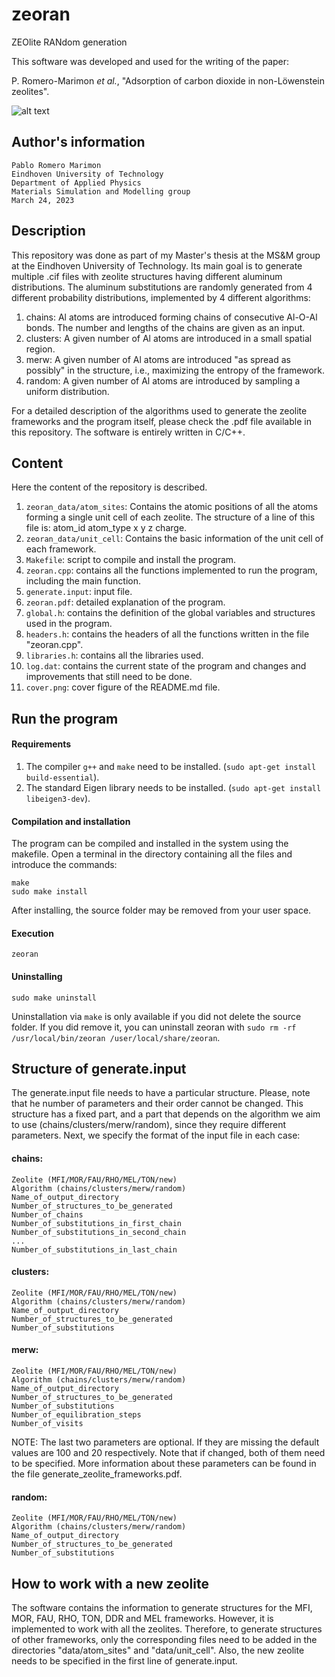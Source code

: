 # zeoran
ZEOlite RANdom generation

This software was developed and used for the writing of the paper:

P. Romero-Marimon *et al.*, "Adsorption of carbon dioxide in non-Löwenstein zeolites".


![alt text](https://github.com/promerma/zeoran/blob/main/cover.png)


## Author's information
	Pablo Romero Marimon
	Eindhoven University of Technology
	Department of Applied Physics
	Materials Simulation and Modelling group
	March 24, 2023

## Description
This repository was done as part of my Master's thesis at the MS&M group at the Eindhoven University of Technology. Its main goal is to generate multiple .cif files with zeolite structures having different aluminum distributions. The aluminum substitutions are randomly generated from 4 different probability distributions, implemented by 4 different algorithms:

  1. chains: Al atoms are introduced forming chains of consecutive Al-O-Al bonds. The number and lengths of the chains are given as an input.
  2. clusters: A given number of Al atoms are introduced in a small spatial region.
  3. merw: A given number of Al atoms are introduced "as spread as possibly" in the structure, i.e., maximizing the entropy of the framework.
  4. random: A given number of Al atoms are introduced by sampling a uniform distribution.

For a detailed description of the algorithms used to generate the zeolite frameworks and the program itself, please check the .pdf file available in this repository. The software is entirely written in C/C++.


## Content
Here the content of the repository is described. 

  1. `zeoran_data/atom_sites`: Contains the atomic positions of all the atoms forming a single unit cell of each zeolite. The structure of a line of this file is: atom_id atom_type x y z charge.
  2. `zeoran_data/unit_cell`: Contains the basic information of the unit cell of each framework.
  3. `Makefile`: script to compile and install the program.
  4. `zeoran.cpp`: contains all the functions implemented to run the program, including the main function.
  5. `generate.input`: input file.
  6. `zeoran.pdf`: detailed explanation of the program.
  7. `global.h`: contains the definition of the global variables and structures used in the program.
  8. `headers.h`: contains the headers of all the functions written in the file "zeoran.cpp".
  9. `libraries.h`: contains all the libraries used.
  10. `log.dat`: contains the current state of the program and changes and improvements that still need to be done.
  11. `cover.png`: cover figure of the README.md file.


## Run the program


#### Requirements
	
  1. The compiler `g++` and `make` need to be installed. (`sudo apt-get install build-essential`).
  2. The standard Eigen library needs to be installed. (`sudo apt-get install libeigen3-dev`).
	
#### Compilation and installation

The program can be compiled and installed in the system using the makefile. Open a terminal in the directory containing all the files and introduce the commands:

```
make
sudo make install
```

After installing, the source folder may be removed from your user space.

#### Execution

```
zeoran
```

#### Uninstalling

```
sudo make uninstall
```

Uninstallation via `make` is only available if you did not delete the source folder.
If you did remove it, you can uninstall zeoran with `sudo rm -rf /usr/local/bin/zeoran /user/local/share/zeoran`.

## Structure of generate.input
The generate.input file needs to have a particular structure. Please, note that he number of parameters and their order cannot be changed. This structure has a fixed part, and a part that depends on the algorithm we aim to use (chains/clusters/merw/random), since they require different parameters. Next, we specify the format of the input file in each case:

#### chains:

```
Zeolite (MFI/MOR/FAU/RHO/MEL/TON/new)
Algorithm (chains/clusters/merw/random)
Name_of_output_directory
Number_of_structures_to_be_generated
Number_of_chains
Number_of_substitutions_in_first_chain
Number_of_substitutions_in_second_chain
...
Number_of_substitutions_in_last_chain
```

#### clusters:

```
Zeolite (MFI/MOR/FAU/RHO/MEL/TON/new)
Algorithm (chains/clusters/merw/random)
Name_of_output_directory
Number_of_structures_to_be_generated
Number_of_substitutions
```
	
#### merw:

```
Zeolite (MFI/MOR/FAU/RHO/MEL/TON/new)
Algorithm (chains/clusters/merw/random)
Name_of_output_directory
Number_of_structures_to_be_generated
Number_of_substitutions
Number_of_equilibration_steps
Number_of_visits
```

NOTE: The last two parameters are optional. If they are missing the default values are 100 and 20 respectively. Note that if changed, both of them need to be specified. More information about these parameters can be found in the file generate_zeolite_frameworks.pdf.

#### random:

```
Zeolite (MFI/MOR/FAU/RHO/MEL/TON/new)
Algorithm (chains/clusters/merw/random)
Name_of_output_directory
Number_of_structures_to_be_generated
Number_of_substitutions
```

## How to work with a new zeolite

The software contains the information to generate structures for the MFI, MOR, FAU, RHO, TON, DDR and MEL frameworks. However, it is implemented to work with all the zeolites. Therefore, to generate structures of other frameworks, only the corresponding files need to be added in the directories "data/atom_sites" and "data/unit_cell". Also, the new zeolite needs to be specified in the first line of generate.input.
